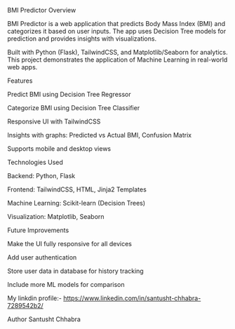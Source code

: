 BMI Predictor
Overview

BMI Predictor is a web application that predicts Body Mass Index (BMI) and categorizes it based on user inputs. The app uses Decision Tree models for prediction and provides insights with visualizations.

Built with Python (Flask), TailwindCSS, and Matplotlib/Seaborn for analytics. This project demonstrates the application of Machine Learning in real-world web apps.

Features

Predict BMI using Decision Tree Regressor

Categorize BMI using Decision Tree Classifier

Responsive UI with TailwindCSS

Insights with graphs: Predicted vs Actual BMI, Confusion Matrix

Supports mobile and desktop views

Technologies Used

Backend: Python, Flask

Frontend: TailwindCSS, HTML, Jinja2 Templates

Machine Learning: Scikit-learn (Decision Trees)

Visualization: Matplotlib, Seaborn

Future Improvements

Make the UI fully responsive for all devices

Add user authentication

Store user data in database for history tracking

Include more ML models for comparison

My linkdin profile:- https://www.linkedin.com/in/santusht-chhabra-7289542b2/

Author
Santusht Chhabra
